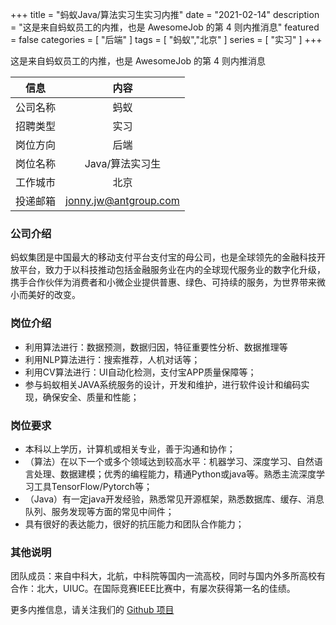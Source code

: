 +++
title = "蚂蚁Java/算法实习生实习内推"
date = "2021-02-14"
description = "这是来自蚂蚁员工的内推，也是 AwesomeJob 的第 4 则内推消息"
featured = false
categories = [
    "后端"
]
tags = [
    "蚂蚁","北京"
]
series = [
    "实习"
]
+++

这是来自蚂蚁员工的内推，也是 AwesomeJob 的第 4 则内推消息
<!--more-->

| 信息 | 内容 |
| :-----:| :----: |
| 公司名称 | 蚂蚁 |
| 招聘类型 | 实习 |
| 岗位方向 | 后端 |
| 岗位名称 | Java/算法实习生 |
| 工作城市 | 北京 |
| 投递邮箱 | jonny.jw@antgroup.com |

### 公司介绍

蚂蚁集团是中国最大的移动支付平台支付宝的母公司，也是全球领先的金融科技开放平台，致力于以科技推动包括金融服务业在内的全球现代服务业的数字化升级，携手合作伙伴为消费者和小微企业提供普惠、绿色、可持续的服务，为世界带来微小而美好的改变。

### 岗位介绍

- 利用算法进行：数据预测，数据归因，特征重要性分析、数据推理等
- 利用NLP算法进行：搜索推荐，人机对话等；
- 利用CV算法进行：UI自动化检测，支付宝APP质量保障等；
- 参与蚂蚁相关JAVA系统服务的设计，开发和维护，进行软件设计和编码实现，确保安全、质量和性能；

### 岗位要求

- 本科以上学历，计算机或相关专业，善于沟通和协作；
- （算法）在以下一个或多个领域达到较高水平：机器学习、深度学习、自然语言处理、数据建模；优秀的编程能力，精通Python或java等。熟悉主流深度学习工具TensorFlow/Pytorch等；
- （Java）有一定java开发经验，熟悉常见开源框架，熟悉数据库、缓存、消息队列、服务发现等方面的常见中间件；
- 具有很好的表达能力，很好的抗压能力和团队合作能力；

### 其他说明

团队成员：来自中科大，北航，中科院等国内一流高校，同时与国内外多所高校有合作：北大，UIUC。在国际竞赛IEEE比赛中，有屡次获得第一名的佳绩。

更多内推信息，请关注我们的 [Github 项目](https://github.com/Dikea/AwesomeJob)

